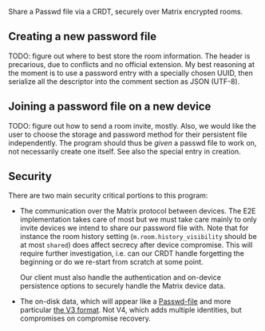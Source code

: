 Share a Passwd file via a CRDT, securely over Matrix encrypted rooms.

## Creating a new password file

TODO: figure out where to best store the room information. The header is
precarious, due to conflicts and no official extension. My best reasoning at
the moment is to use a password entry with a specially chosen UUID, then
serialize all the descriptor into the comment section as JSON (UTF-8).

## Joining a password file on a new device

TODO: figure out how to send a room invite, mostly. Also, we would like the
user to choose the storage and password method for their persistent file
independently. The program should thus be _given_ a passwd file to work on, not
necessarily create one itself. See also the special entry in creation.

## Security

There are two main security critical portions to this program:

- The communication over the Matrix protocol between devices. The E2E
  implementation takes care of most but we must take care mainly to only invite
  devices we intend to share our password file with. Note that for instance the
  room history setting (`m.room.history_visibility` should be at most `shared`)
  does affect secrecy after device compromise. This will require further
  investigation, i.e. can our CRDT handle forgetting the beginning or do we
  re-start from scratch at some point.

  Our client must also handle the authentication and on-device persistence
  options to securely handle the Matrix device data.

- The on-disk data, which will appear like a [Passwd-file] and more particular
  [the V3 format][Passwd-V3-Format]. Not V4, which adds multiple identities,
  but compromises on compromise recovery.

[Passwd-file]: <https://github.com/pwsafe/pwsafe>
[Passwd-V3-Format]: <https://github.com/pwsafe/pwsafe/blob/80cf00c5812ca96c813d0d24f592ff110cc8cf25/docs/formatV3.txt>
